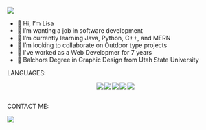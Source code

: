 ![](https://github.com/lisabroadhead/lisabroadhead/blob/main/me.png)

- 👋 Hi, I’m Lisa
- 👀 I’m wanting a job in software development
- 🌱 I’m currently learning Java, Python, C++, and MERN
- 💞️ I’m looking to collaborate on Outdoor type projects
- 💪 I've worked as a Web Developmer for 7 years
- 📖 Balchors Degree in Graphic Design from Utah State University

<p>LANGUAGES:</p>
<div class="languages-wrap" style="display: flex; align-items: center;justify-content: center;flex-wrap: wrap; gap: 2px;">
<img src="https://img.shields.io/badge/JavaScript-323330?style=for-the-badge&logo=javascript&logoColor=F7DF1E"/><img src="https://img.shields.io/badge/jQuery-0769AD?style=for-the-badge&logo=jquery&logoColor=white"/><img src="https://img.shields.io/badge/HTML5-E34F26?style=for-the-badge&logo=html5&logoColor=white"/><img src="https://img.shields.io/badge/CSS3-1572B6?style=for-the-badge&logo=css3&logoColor=white"/><img src="https://img.shields.io/badge/PHP-777BB4?style=for-the-badge&logo=php&logoColor=white"/></div>

<br/>
<p>CONTACT ME:</p>
<a href="https://www.linkedin.com/in/lisa-broadhead/"><img src="https://img.shields.io/badge/LinkedIn-0077B5?style=for-the-badge&logo=linkedin&logoColor=white" /></a>



<!---
lisabroadhead/lisabroadhead is a ✨ special ✨ repository because its `README.md` (this file) appears on your GitHub profile.
You can click the Preview link to take a look at your changes.
--->
